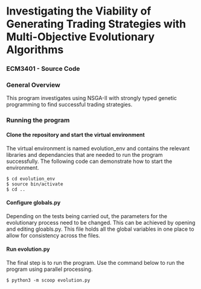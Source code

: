 # Investigating the Viability of Generating Trading Strategies with Multi-Objective Evolutionary Algorithms
### ECM3401 - Source Code
### General Overview

This program investigates using NSGA-II with strongly typed genetic programming to find successful trading strategies.

### Running the program
#### Clone the repository and start the virtual environment

The virtual environment is named evolution_env and contains the relevant libraries and dependancies that are needed to run the program successfully. The following code can demonstrate how to start the environment.

```shell
$ cd evolution_env
$ source bin/activate
$ cd ..
```

#### Configure globals.py

Depending on the tests being carried out, the parameters for the evolutionary process need to be changed. This can be achieved by opening and editing gloabls.py. This file holds all the global variables in one place to allow for consistency across the files.

#### Run evolution.py

The final step is to run the program. Use the command below to run the program using parallel processing.

```shell
$ python3 -m scoop evolution.py
```

